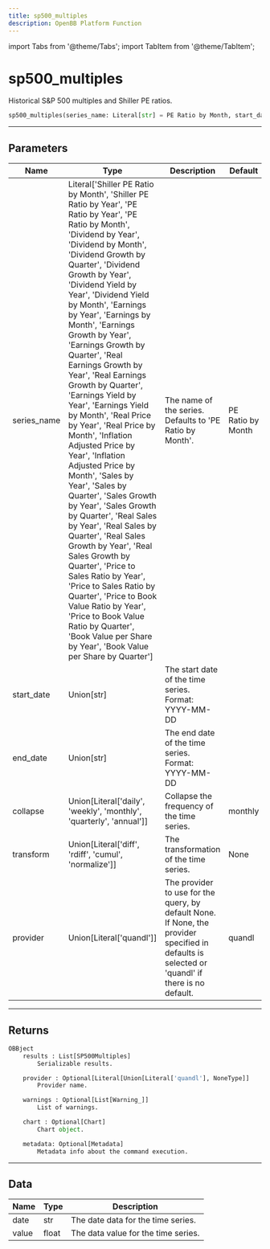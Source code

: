 ```yaml
---
title: sp500_multiples
description: OpenBB Platform Function
---
```


import Tabs from '@theme/Tabs';
import TabItem from '@theme/TabItem';

# sp500_multiples

Historical S&P 500 multiples and Shiller PE ratios.

```python wordwrap
sp500_multiples(series_name: Literal[str] = PE Ratio by Month, start_date: Union[str], end_date: Union[str], collapse: Union[Literal[str]] = monthly, transform: Union[Literal[NoneType]] = None, provider: Union[Literal[str]] = quandl)
```

---

## Parameters

<Tabs>
<TabItem value="standard" label="Standard">

| Name | Type | Description | Default | Optional |
| ---- | ---- | ----------- | ------- | -------- |
| series_name | Literal['Shiller PE Ratio by Month', 'Shiller PE Ratio by Year', 'PE Ratio by Year', 'PE Ratio by Month', 'Dividend by Year', 'Dividend by Month', 'Dividend Growth by Quarter', 'Dividend Growth by Year', 'Dividend Yield by Year', 'Dividend Yield by Month', 'Earnings by Year', 'Earnings by Month', 'Earnings Growth by Year', 'Earnings Growth by Quarter', 'Real Earnings Growth by Year', 'Real Earnings Growth by Quarter', 'Earnings Yield by Year', 'Earnings Yield by Month', 'Real Price by Year', 'Real Price by Month', 'Inflation Adjusted Price by Year', 'Inflation Adjusted Price by Month', 'Sales by Year', 'Sales by Quarter', 'Sales Growth by Year', 'Sales Growth by Quarter', 'Real Sales by Year', 'Real Sales by Quarter', 'Real Sales Growth by Year', 'Real Sales Growth by Quarter', 'Price to Sales Ratio by Year', 'Price to Sales Ratio by Quarter', 'Price to Book Value Ratio by Year', 'Price to Book Value Ratio by Quarter', 'Book Value per Share by Year', 'Book Value per Share by Quarter'] | The name of the series. Defaults to 'PE Ratio by Month'. | PE Ratio by Month | True |
| start_date | Union[str] | The start date of the time series. Format: YYYY-MM-DD |  | True |
| end_date | Union[str] | The end date of the time series. Format: YYYY-MM-DD |  | True |
| collapse | Union[Literal['daily', 'weekly', 'monthly', 'quarterly', 'annual']] | Collapse the frequency of the time series. | monthly | True |
| transform | Union[Literal['diff', 'rdiff', 'cumul', 'normalize']] | The transformation of the time series. | None | True |
| provider | Union[Literal['quandl']] | The provider to use for the query, by default None. If None, the provider specified in defaults is selected or 'quandl' if there is no default. | quandl | True |
</TabItem>

</Tabs>

---

## Returns

```python wordwrap
OBBject
    results : List[SP500Multiples]
        Serializable results.

    provider : Optional[Literal[Union[Literal['quandl'], NoneType]]
        Provider name.

    warnings : Optional[List[Warning_]]
        List of warnings.

    chart : Optional[Chart]
        Chart object.

    metadata: Optional[Metadata]
        Metadata info about the command execution.
```

---

## Data

<Tabs>
<TabItem value="standard" label="Standard">

| Name | Type | Description |
| ---- | ---- | ----------- |
| date | str | The date data for the time series. |
| value | float | The data value for the time series. |
</TabItem>

</Tabs>

